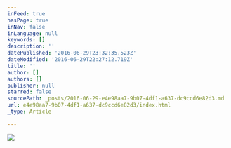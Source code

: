 ```yaml
---
inFeed: true
hasPage: true
inNav: false
inLanguage: null
keywords: []
description: ''
datePublished: '2016-06-29T23:32:35.523Z'
dateModified: '2016-06-29T22:27:12.719Z'
title: ''
author: []
authors: []
publisher: null
starred: false
sourcePath: _posts/2016-06-29-e4e98aa7-9b07-4df1-a637-dc9ccd6e82d3.md
url: e4e98aa7-9b07-4df1-a637-dc9ccd6e82d3/index.html
_type: Article

---
```

![](https://the-grid-user-content.s3-us-west-2.amazonaws.com/edb781ca-835b-41a0-aea7-c0a84068cb73.jpg)